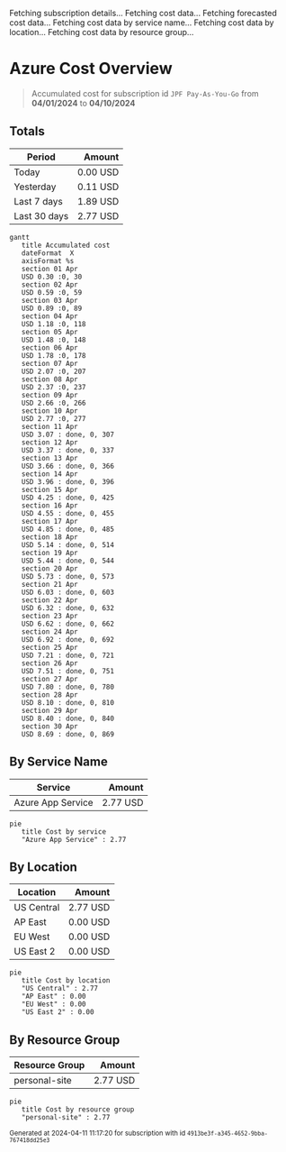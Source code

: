 Fetching subscription details...
Fetching cost data...
Fetching forecasted cost data...
Fetching cost data by service name...
Fetching cost data by location...
Fetching cost data by resource group...
# Azure Cost Overview

> Accumulated cost for subscription id `JPF Pay-As-You-Go` from **04/01/2024** to **04/10/2024**

## Totals

|Period|Amount|
|---|---:|
|Today|0.00 USD|
|Yesterday|0.11 USD|
|Last 7 days|1.89 USD|
|Last 30 days|2.77 USD|

```mermaid
gantt
   title Accumulated cost
   dateFormat  X
   axisFormat %s
   section 01 Apr
   USD 0.30 :0, 30
   section 02 Apr
   USD 0.59 :0, 59
   section 03 Apr
   USD 0.89 :0, 89
   section 04 Apr
   USD 1.18 :0, 118
   section 05 Apr
   USD 1.48 :0, 148
   section 06 Apr
   USD 1.78 :0, 178
   section 07 Apr
   USD 2.07 :0, 207
   section 08 Apr
   USD 2.37 :0, 237
   section 09 Apr
   USD 2.66 :0, 266
   section 10 Apr
   USD 2.77 :0, 277
   section 11 Apr
   USD 3.07 : done, 0, 307
   section 12 Apr
   USD 3.37 : done, 0, 337
   section 13 Apr
   USD 3.66 : done, 0, 366
   section 14 Apr
   USD 3.96 : done, 0, 396
   section 15 Apr
   USD 4.25 : done, 0, 425
   section 16 Apr
   USD 4.55 : done, 0, 455
   section 17 Apr
   USD 4.85 : done, 0, 485
   section 18 Apr
   USD 5.14 : done, 0, 514
   section 19 Apr
   USD 5.44 : done, 0, 544
   section 20 Apr
   USD 5.73 : done, 0, 573
   section 21 Apr
   USD 6.03 : done, 0, 603
   section 22 Apr
   USD 6.32 : done, 0, 632
   section 23 Apr
   USD 6.62 : done, 0, 662
   section 24 Apr
   USD 6.92 : done, 0, 692
   section 25 Apr
   USD 7.21 : done, 0, 721
   section 26 Apr
   USD 7.51 : done, 0, 751
   section 27 Apr
   USD 7.80 : done, 0, 780
   section 28 Apr
   USD 8.10 : done, 0, 810
   section 29 Apr
   USD 8.40 : done, 0, 840
   section 30 Apr
   USD 8.69 : done, 0, 869
```

## By Service Name

|Service|Amount|
|---|---:|
|Azure App Service|2.77 USD|

```mermaid
pie
   title Cost by service
   "Azure App Service" : 2.77
```

## By Location

|Location|Amount|
|---|---:|
|US Central|2.77 USD|
|AP East|0.00 USD|
|EU West|0.00 USD|
|US East 2|0.00 USD|

```mermaid
pie
   title Cost by location
   "US Central" : 2.77
   "AP East" : 0.00
   "EU West" : 0.00
   "US East 2" : 0.00
```

## By Resource Group

|Resource Group|Amount|
|---|---:|
|personal-site|2.77 USD|

```mermaid
pie
   title Cost by resource group
   "personal-site" : 2.77
```

<sup>Generated at 2024-04-11 11:17:20 for subscription with id `4913be3f-a345-4652-9bba-767418dd25e3`</sup>
